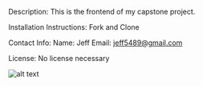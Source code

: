 Description:
    This is the frontend of my capstone project.

Installation Instructions:
    Fork and Clone

Contact Info:
    Name: Jeff
    Email: jeff5489@gmail.com

License:
    No license necessary

![alt text](https://upload.wikimedia.org/wikipedia/commons/thumb/e/eb/Ash_Tree_-_geograph.org.uk_-_590710.jpg/220px-Ash_Tree_-_geograph.org.uk_-_590710.jpg)